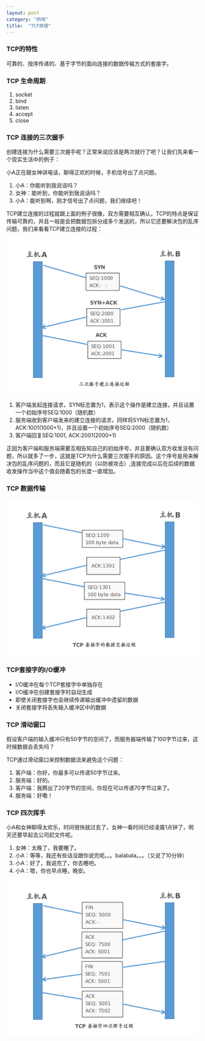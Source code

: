 ```yaml
---
layout: post
category: "网络"
title:  "TCP原理"
---
```


### TCP的特性
可靠的、按序传递的、基于字节的面向连接的数据传输方式的套接字。

### TCP 生命周期
1. socket
1. bind
1. listen
1. accept
1. close

### TCP 连接的三次握手

创建连接为什么需要三次握手呢？正常来说应该是两次就行了吧？让我们先来看一个现实生活中的例子：

小A正在跟女神讲电话，聊得正欢的时候，手机信号出了点问题。

1. 小A：你能听到我说话吗？
2. 女神：能听到，你能听到我说话吗？
1. 小A：能听到啊，刚才信号出了点问题，我们继续吧！

TCP建立连接的过程就跟上面的例子很像，双方需要相互确认，TCP的特点是保证传输可靠的，并且一般是会把数据包拆分成多个发送的，所以它还要解决包的乱序问题，我们来看看TCP建立连接的过程：

![](/images/tcp-three-way-handshaking.png)

1. 客户端发起连接请求，SYN标志置为1，表示这个操作是建立连接，并且设置一个初始序号SEQ:1000（随机数）
1. 服务端收到客户端发来的建立连接的请求，同样将SYN标志置为1，ACK:1001(1000+1)，并且设置一个初始序号SEQ:2000（随机数）
1. 客户端回复SEQ:1001, ACK:2001(2000+1)

正因为客户端和服务端需要互相告知自己的初始序号，并且要确认双方收发没有问题，所以就多了一步，这就是TCP为什么需要三次握手的原因。这个序号是用来解决包的乱序问题的，而且它是随机的（以防被攻击）,连接完成以后在后续的数据收发操作当中这个值会随着包的长度一直增加。


### TCP 数据传输

![](/images/tcp-data-transport.png)

### TCP套接字的I/O缓冲

- I/O缓冲在每个TCP套接字中单独存在
- I/O缓冲在创建套接字时自动生成
- 即使关闭套接字也会继续传递输出缓冲中遗留的数据
- 关闭套接字将丢失输入缓冲区中的数据

### TCP 滑动窗口

假设客户端的输入缓冲只有50字节的空间了，而服务器端传输了100字节过来，这时候数据会丢失吗？

TCP通过滑动窗口来控制数据流来避免这个问题：

1. 客户端：你好，你最多可以传递50字节过来。
1. 服务端：好的。
1. 客户端：我腾出了20字节的空间，你现在可以传递70字节过来了。
1. 服务端：好嘞！

### TCP 四次挥手

小A和女神聊得太欢乐，时间很快就过去了，女神一看时间已经凌晨1点钟了，明天还要早起去公司赶文件呢。

1. 女神：太晚了，我要睡了。
1. 小A：等等，我还有些话没跟你说完呢。。。balabala。。。（又说了10分钟）
1. 小A：好了，我说完了，你去睡吧。
1. 小A：嗯，你也早点睡，晚安。

![](/images/tcp-four-way-handshaking.png)




